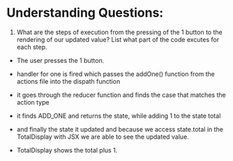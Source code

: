 # Understanding Questions:
1. What are the steps of execution from the pressing of the 1 button to the rendering of our updated value? List what part of the code excutes for each step.
* The user presses the 1 button.

* handler for one is fired which passes the addOne() function from the actions file into the dispath function
* it goes through the reducer function and finds the case that matches the action type
* it finds ADD_ONE and returns the state, while adding 1 to the state total
* and finally the state it updated and because we access state.total in the TotalDisplay with JSX we are able to see the updated value.

* TotalDisplay shows the total plus 1.

